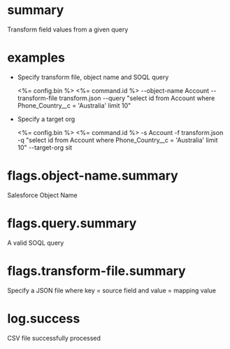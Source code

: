 # summary

Transform field values from a given query

# examples

- Specify transform file, object name and SOQL query

  <%= config.bin %> <%= command.id %> --object-name Account --transform-file transform.json --query "select id from Account where Phone_Country\_\_c = \'Australia\' limit 10"

- Specify a target org

  <%= config.bin %> <%= command.id %> -s Account -f transform.json -q "select id from Account where Phone_Country\_\_c = \'Australia\' limit 10" --target-org sit

# flags.object-name.summary

Salesforce Object Name

# flags.query.summary

A valid SOQL query

# flags.transform-file.summary

Specify a JSON file where key = source field and value = mapping value

# log.success

CSV file successfully processed
